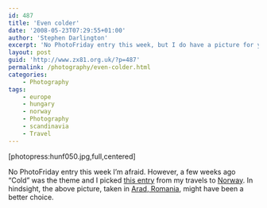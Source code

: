 ```yaml
---
id: 487
title: 'Even colder'
date: '2008-05-23T07:29:55+01:00'
author: 'Stephen Darlington'
excerpt: 'No PhotoFriday entry this week, but I do have a picture for you...'
layout: post
guid: 'http://www.zx81.org.uk/?p=487'
permalink: /photography/even-colder.html
categories:
    - Photography
tags:
    - europe
    - hungary
    - norway
    - Photography
    - scandinavia
    - Travel
---
```


\[photopress:hunf050.jpg,full,centered\]

No PhotoFriday entry this week I’m afraid. However, a few weeks ago “Cold” was the theme and I picked [this entry](/photography/photofriday/cold.html) from my travels to [Norway](/travel/norway.html). In hindsight, the above picture, taken in [Arad, Romania](/travel/hungary.html), might have been a better choice.